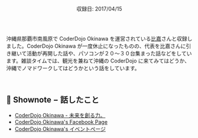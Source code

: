 <div style="text-align: center; padding-bottom: 30px;">収録日: 2017/04/15</div><br>

沖縄県那覇市南風原で CoderDojo Okinawa を運営されている[比嘉](https://www.facebook.com/tomoakihjiji)さんと収録しました。CoderDojo Okinawa が一度休止になったものの、代表を比嘉さんに引き継いて活動が再開した話や、パソコンが２０〜３０台集まった話などをしています。雑談タイムでは、観光を兼ねて沖縄の CoderDojo に来てみてはどうか、沖縄でノマドワークしてはどうかという話をしています。

<br>

## 📝 Shownote − 話したこと

- [CoderDojo Okinawa - 未来を創る力。](http://okinawa.coderdojo.jp/)
- [CoderDojo Okinawa's Facebook Page](https://www.facebook.com/coderdojo.okinawa/)
- [CoderDojo Okinawa's イベントページ](https://coderdojookinawa.doorkeeper.jp/)
